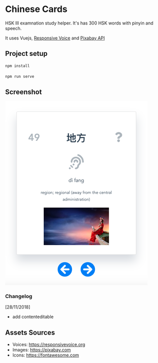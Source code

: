 # Chinese Cards

HSK III examnation study helper. It's has 300 HSK words with pinyin and speech.

It uses Vuejs, [Responsive Voice](https://responsivevoice.org) and [Pixabay API](https://pixabay.com)

## Project setup

```js
npm install

npm run serve
```

## Screenshot

![ChineseCards](screenshot.png)

### Changelog

[28/11/2018]

- add contenteditable

## Assets Sources

- Voices: https://responsivevoice.org
- Images: https://pixabay.com
- Icons: https://fontawesome.com
